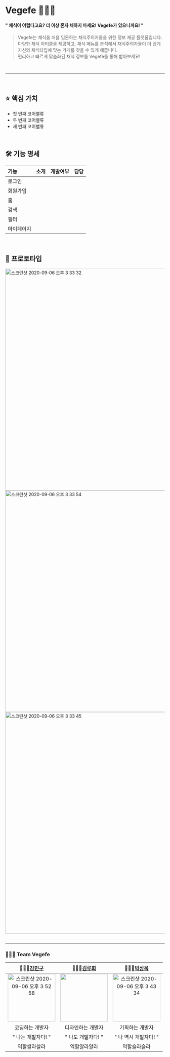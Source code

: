 # Vegefe 🌿🌿🌿
#### " 채식이 어렵다고요? 더 이상 혼자 채하지 마세요! Vegefe가 있으니까요! "
> Vegefe는 채식을 처음 입문하는 채식주의자들을 위한 정보 제공 플랫폼입니다. <br>
다양한 채식 아티클을 제공하고, 채식 메뉴를 분석해서 채식주의자들이 더 쉽게 자신의 채식타입에 맞는 가게를 찾을 수 있게 해줍니다. <br>
편리하고 빠르게 맞춤화된 채식 정보를 Vegefe를 통해 받아보세요! 
<br>

---

<br>

## ⭐️ 핵심 가치
* 첫 번째 코어밸류
* 두 번째 코어밸류
* 세 번째 코어밸류

<br>

## 🛠 기능 명세
| 기능 | 소개 | 개발여부 | 담당 |
| :--- | :--- | :--- | :--- |
| 로그인 |  |  |  |
| 회원가입 |  |  |  |
| 홈 |  |  |  |
| 검색 |  |  |  |
| 필터 |  |  |  |
| 마이페이지 |  |  |  |



<br>

## 📱 프로토타입
<img width="700" alt="스크린샷 2020-09-06 오후 3 33 32" src="https://user-images.githubusercontent.com/63235947/92319794-f2d32900-f056-11ea-99e8-12d7779f949b.png">

<img width="700" alt="스크린샷 2020-09-06 오후 3 33 54" src="https://user-images.githubusercontent.com/63235947/92319821-4180c300-f057-11ea-9ae8-47510abb126e.png">

<img width="700" alt="스크린샷 2020-09-06 오후 3 33 45" src="https://user-images.githubusercontent.com/63235947/92319808-3037b680-f057-11ea-84b6-a84b36defc2a.png">


<br>
<br> 

---

### 👨‍👨‍👧 Team Vegefe
| 👨🏻‍💻[강민구](https://github.com/minguking) | 👩🏻‍💻[김루희](https://github.com/heerucan) | 👨🏻‍💻[박상욱](https://github.com/haloswpark) |
| :---: | :---: | :---: |
| <img width="150" alt="스크린샷 2020-09-06 오후 3 52 58" src="https://user-images.githubusercontent.com/63235947/92320009-0b444300-f059-11ea-9ec2-ae9bb6d295f8.png"> | <img width='150' src="https://user-images.githubusercontent.com/63235947/92319855-9cb2b580-f057-11ea-843a-8fe6e7a1a390.png"> | <img width="150" alt="스크린샷 2020-09-06 오후 3 43 34" src="https://user-images.githubusercontent.com/63235947/92319861-bfdd6500-f057-11ea-969d-3e6c37862970.png"> |
| 코딩하는 개발자 | 디자인하는 개발자 | 기획하는 개발자 |
| " 나는 개발자다! " | " 나도 개발자다! " | " 나 역시 개발자다! " |
| 역할쏼라솰라 | 역할얄라얄라 | 역할숄라숄라 |



